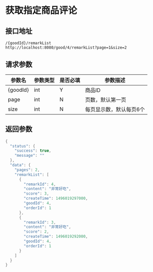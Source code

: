 # 获取指定商品评论

## 接口地址
```
/{goodId}/remarkList
http://localhost:8080/good/4/remarkList?page=1&size=2
```

## 请求参数
|参数名|参数类型|是否必填|参数描述|
|-----|------|-------|-------|
|{goodId}|int|Y|商品ID|
|page|int|N|页数，默认第一页|
|size|int|N|每页显示数，默认每页6个|

## 返回参数
```Java
{
  "status": {
    "success": true,
    "message": ""
  },
  "data": {
    "pages": 2,
    "remarkList": [
      {
        "remarkId": 4,
        "content": "非常好吃",
        "score": 3,
        "createTime": 1496019297000,
        "goodId": 4,
        "orderId": 1
      },
      {
        "remarkId": 3,
        "content": "非常好吃",
        "score": 2,
        "createTime": 1496019292000,
        "goodId": 4,
        "orderId": 1
      }
    ]
  }
}
```
